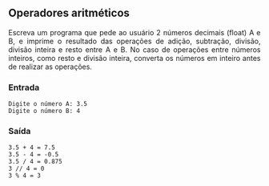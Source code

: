 ## Operadores aritméticos

<div style="text-align: justify"> 
Escreva um programa que pede ao usuário 2 números decimais (float) A e B, e imprime o resultado das operações de adição, subtração, divisão, divisão inteira e resto entre A e B. 
No caso de operações entre números inteiros, como resto e divisão inteira, converta os números em inteiro antes de realizar as operações.
</div>

### Entrada

```
Digite o número A: 3.5
Digite o número B: 4
```

### Saída

```
3.5 + 4 = 7.5
3.5 - 4 = -0.5
3.5 / 4 = 0.875
3 // 4 = 0
3 % 4 = 3
```

